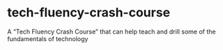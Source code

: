 # tech-fluency-crash-course
A “Tech Fluency Crash Course” that can help teach and drill some of the fundamentals of technology
